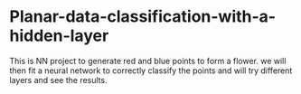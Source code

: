 # Planar-data-classification-with-a-hidden-layer
This is NN project to generate red and blue points to form a flower. we will then fit a neural network to correctly classify the points and will try different layers and see the results.
